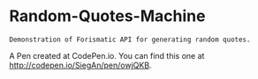 # Random-Quotes-Machine
```
Demonstration of Forismatic API for generating random quotes.
```
A Pen created at CodePen.io. You can find this one at http://codepen.io/SiegAn/pen/owjQKB.

 
